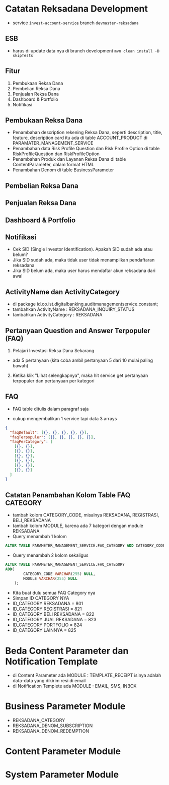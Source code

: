 # Catatan Reksadana Development

- service `invest-account-service` branch `devmaster-reksadana`

## ESB

- harus di update data nya di branch development `mvn clean install -D skipTests`

## Fitur

1. Pembukaan Reksa Dana
2. Pembelian Reksa Dana
3. Penjualan Reksa Dana
4. Dashboard & Portfolio
5. Notifikasi

## Pembukaan Reksa Dana

- Penambahan description rekening Reksa Dana, seperti description, title, feature, description card itu ada di table ACCOUNT_PRODUCT di PARAMATER_MANAGEMENT_SERVICE
- Penambahan data Risk Profile Question dan Risk Profile Option di table RiskProfileQuestion dan RiskProfileOption
- Penambahan Produk dan Layanan Reksa Dana di table ContentParameter, dalam format HTML
- Penambahan Denom di table BusinessParameter

## Pembelian Reksa Dana

## Penjualan Reksa Dana

## Dashboard & Portfolio

## Notifikasi

- Cek SID (Single Investor Identification). Apakah SID sudah ada atau belum?
- Jika SID sudah ada, maka tidak user tidak menampilkan pendaftaran reksadana
- Jika SID belum ada, maka user harus mendaftar akun reksadana dari awal

## ActivityName dan ActivityCategory

- di package id.co.ist.digitalbanking.auditmanagementservice.constant;
- tambahkan ActivityName : REKSADANA_INQUIRY_STATUS
- tambahkan ActivityCategory : REKSADANA

## Pertanyaan Question and Answer Terpopuler (FAQ)

1. Pelajari Investasi Reksa Dana Sekarang

- ada 5 pertanyaan (kita coba ambil pertanyaan 5 dari 10 mulai paling bawah)

2. Ketika klik "Lihat selengkapnya", maka hit service get pertanyaan terpopuler dan pertanyaan per kategori

## FAQ

- FAQ table ditulis dalam paragraf saja

- cukup mengembalikan 1 service tapi data 3 arrays

```json
{
  "faqDefault": [{}, {}, {}, {}, {}],
  "faqTerpopuler": [{}, {}, {}, {}, {}],
  "faqPerCategory": [
    [{}, {}],
    [{}, {}],
    [{}, {}],
    [{}, {}],
    [{}, {}],
    [{}, {}]
  ]
}
```

## Catatan Penambahan Kolom Table FAQ CATEGORY

- tambah kolom CATEGORY_CODE, misalnya REKSADANA, REGISTRASI, BELI_REKSADANA
- tambah kolom MODULE, karena ada 7 kategori dengan module REKSADANA
- Query menambah 1 kolom

```sql
ALTER TABLE PARAMETER_MANAGEMENT_SERVICE.FAQ_CATEGORY ADD CATEGORY_CODE VARCHAR2(255) NULL;
```

- Query menambah 2 kolom sekaligus

```sql
ALTER TABLE PARAMETER_MANAGEMENT_SERVICE.FAQ_CATEGORY
ADD(
        CATEGORY_CODE VARCHAR(255) NULL,
        MODULE VARCHAR(255) NULL
    );
```

- Kita buat dulu semua FAQ Category nya
- Simpan ID CATEGORY NYA
- ID_CATEGORY REKSADANA = 801
- ID_CATEGORY REGISTRASI = 821
- ID_CATEGORY BELI REKSADANA = 822
- ID_CATEGORY JUAL REKSADANA = 823
- ID_CATEGORY PORTFOLIO = 824
- ID_CATEGORY LAINNYA = 825

# Beda Content Parameter dan Notification Template

- di Content Parameter ada MODULE : TEMPLATE_RECEIPT isinya adalah data-data yang dikirim resi di email
- di Notification Templete ada MODULE : EMAIL, SMS, INBOX

# Business Parameter Module

- REKSADANA_CATEGORY
- REKSADANA_DENOM_SUBSCRIPTION
- REKSADANA_DENOM_REDEMPTION

# Content Parameter Module

# System Parameter Module
